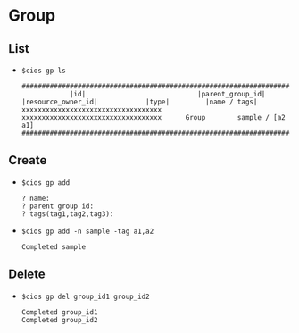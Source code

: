 # Group

## List

* `$cios gp ls`

    ```shell
    ##################################################################################################################################
                |id|                            |parent_group_id|                       |resource_owner_id|            |type|         |name / tags|
    xxxxxxxxxxxxxxxxxxxxxxxxxxxxxxxxxxx                                            xxxxxxxxxxxxxxxxxxxxxxxxxxxxxxxxxxx      Group        sample / [a2 a1]
    ##################################################################################################################################
    ```

## Create

* `$cios gp add`

    ```shell
    ? name:
    ? parent group id:
    ? tags(tag1,tag2,tag3):
    ```

* `$cios gp add -n sample -tag a1,a2`

    ```shell
    Completed sample
    ```

## Delete

* `$cios gp del group_id1 group_id2`

    ```shell
    Completed group_id1
    Completed group_id2
    ```
